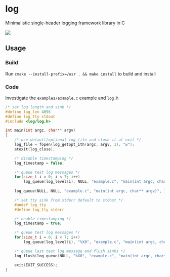 # log

Minimalistic single-header logging framework library in C 

![](./examples/example.svg)

## Usage

### Build
Run `cmake --install-prefix=/usr . && make install` to build and install

### Code

Investigate the `examples/example.c` example and `log.h`

```c
/* set log length and sink */
#define log_len 4096
#define log_tty stdout
#include <log/log.h>

int main(int argc, char** argv)
{
	/* use default/optional log_file and close it at exit */
	log_file = fopen(log_getopt_ith(argc, argv, 1), "w");
	atexit(log_close);

	/* disable timestamping */
	log_timestamp = false;

	/* queue test log messages */
	for(size_t i = 0; i < 7; i++)
		log_queue(log_level(i), NULL, "example.c", "main(int argc, char** argv)", 17, "prefixed output!");
		
	log_queue(NULL, NULL, "example.c", "main(int argc, char** argv)", 19, "none prefixed output!");

	/* set tty sink from stderr default to stdout */
	#undef log_tty
	#define log_tty stderr

	/* enable timestamping */
	log_timestamp = true;

	/* queue test log messages */
	for(size_t i = 0; i < 7; i++)
		log_queue(log_level(i), "%X0", "example.c", "main(int argc, char** argv)", 30, "timestamped prefixed output!");

	/* queue last test log message and flush sinks */
	log_flush(log_queue(NULL, "%X0", "example.c", "main(int argc, char** argv)", 33, "none prefixed timestamped output!"));

	exit(EXIT_SUCCESS);
}
```
